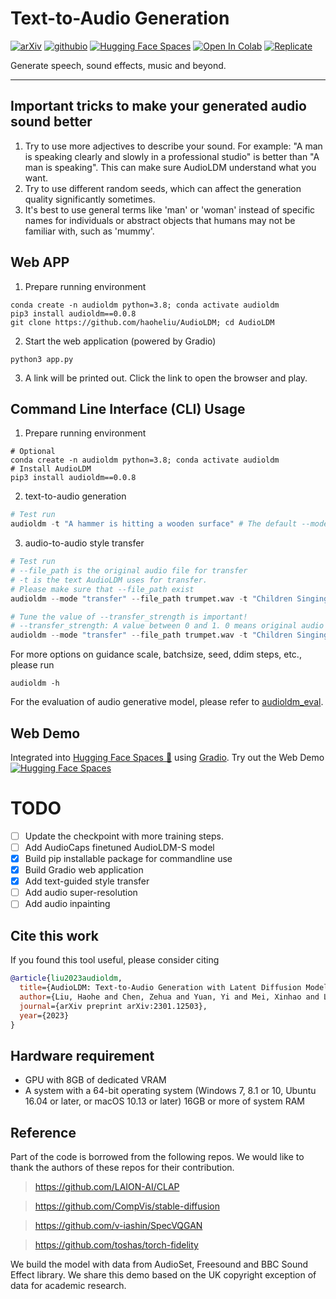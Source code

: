 # Text-to-Audio Generation

[![arXiv](https://img.shields.io/badge/arXiv-2109.13731-brightgreen.svg?style=flat-square)](https://arxiv.org/abs/2301.12503) [![githubio](https://img.shields.io/badge/GitHub.io-Audio_Samples-blue?logo=Github&style=flat-square)](https://audioldm.github.io/) [![Hugging Face Spaces](https://img.shields.io/badge/%F0%9F%A4%97%20Hugging%20Face-Spaces-blue)](https://huggingface.co/spaces/haoheliu/audioldm-text-to-audio-generation) [![Open In Colab](https://colab.research.google.com/assets/colab-badge.svg)](https://colab.research.google.com/github/olaviinha/NeuralTextToAudio/blob/main/AudioLDM_pub.ipynb) [![Replicate](https://replicate.com/jagilley/audio-ldm/badge)](https://replicate.com/jagilley/audio-ldm)

<!-- # [![PyPI version](https://badge.fury.io/py/voicefixer.svg)](https://badge.fury.io/py/voicefixer) -->

Generate speech, sound effects, music and beyond.

<hr>

## Important tricks to make your generated audio sound better

1. Try to use more adjectives to describe your sound. For example: "A man is speaking clearly and slowly in a professional studio" is better than "A man is speaking". This can make sure AudioLDM understand what you want.
2. Try to use different random seeds, which can affect the generation quality significantly sometimes.
3. It's best to use general terms like 'man' or 'woman' instead of specific names for individuals or abstract objects that humans may not be familiar with, such as 'mummy'.

## Web APP

1. Prepare running environment

```shell
conda create -n audioldm python=3.8; conda activate audioldm
pip3 install audioldm==0.0.8
git clone https://github.com/haoheliu/AudioLDM; cd AudioLDM
```

2. Start the web application (powered by Gradio)

```shell
python3 app.py
```

3. A link will be printed out. Click the link to open the browser and play.

## Command Line Interface (CLI) Usage

1. Prepare running environment

```shell
# Optional
conda create -n audioldm python=3.8; conda activate audioldm
# Install AudioLDM
pip3 install audioldm==0.0.8
```

2. text-to-audio generation

```python
# Test run
audioldm -t "A hammer is hitting a wooden surface" # The default --mode is "generation"
```

3. audio-to-audio style transfer

```python
# Test run
# --file_path is the original audio file for transfer
# -t is the text AudioLDM uses for transfer.
# Please make sure that --file_path exist
audioldm --mode "transfer" --file_path trumpet.wav -t "Children Singing"

# Tune the value of --transfer_strength is important!
# --transfer_strength: A value between 0 and 1. 0 means original audio without transfer, 1 means completely transfer to the audio indicated by text
audioldm --mode "transfer" --file_path trumpet.wav -t "Children Singing" --transfer_strength 0.25
```

For more options on guidance scale, batchsize, seed, ddim steps, etc., please run

```shell
audioldm -h
```

For the evaluation of audio generative model, please refer to [audioldm_eval](https://github.com/haoheliu/audioldm_eval).

## Web Demo

Integrated into [Hugging Face Spaces 🤗](https://huggingface.co/spaces) using [Gradio](https://github.com/gradio-app/gradio). Try out the Web Demo [![Hugging Face Spaces](https://img.shields.io/badge/%F0%9F%A4%97%20Hugging%20Face-Spaces-blue)](https://huggingface.co/spaces/haoheliu/audioldm-text-to-audio-generation)

# TODO

- [ ] Update the checkpoint with more training steps.
- [ ] Add AudioCaps finetuned AudioLDM-S model
- [x] Build pip installable package for commandline use
- [x] Build Gradio web application
- [x] Add text-guided style transfer
- [ ] Add audio super-resolution
- [ ] Add audio inpainting

## Cite this work

If you found this tool useful, please consider citing

```bibtex
@article{liu2023audioldm,
  title={AudioLDM: Text-to-Audio Generation with Latent Diffusion Models},
  author={Liu, Haohe and Chen, Zehua and Yuan, Yi and Mei, Xinhao and Liu, Xubo and Mandic, Danilo and Wang, Wenwu and Plumbley, Mark D},
  journal={arXiv preprint arXiv:2301.12503},
  year={2023}
}
```

## Hardware requirement

- GPU with 8GB of dedicated VRAM
- A system with a 64-bit operating system (Windows 7, 8.1 or 10, Ubuntu 16.04 or later, or macOS 10.13 or later) 16GB or more of system RAM

## Reference

Part of the code is borrowed from the following repos. We would like to thank the authors of these repos for their contribution.

> <https://github.com/LAION-AI/CLAP>

> <https://github.com/CompVis/stable-diffusion>

> <https://github.com/v-iashin/SpecVQGAN>

> <https://github.com/toshas/torch-fidelity>

We build the model with data from AudioSet, Freesound and BBC Sound Effect library. We share this demo based on the UK copyright exception of data for academic research.

<!-- This code repo is strictly for research demo purpose only. For commercial use please contact us. -->
